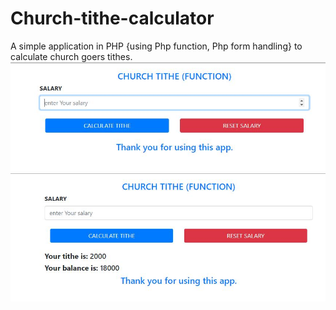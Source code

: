 # Church-tithe-calculator
A simple application in PHP {using Php function, Php form handling} to calculate church goers tithes.
![picture](before_calculation.JPG)
![picture](after_calculation.JPG)

